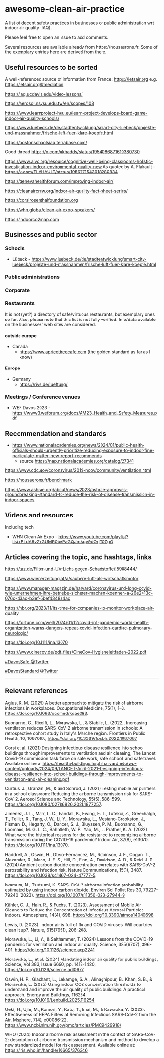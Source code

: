 # awesome-clean-air-practice
A list of decent safety practices in businesses or public administration wrt indoor air quality (IAQ).

Please feel free to open an issue to add comments. 

Several resources are available already from https://nousaerons.fr. Some of the exemplary entries here are derived from there.

## Useful resources to be sorted

A well-referenced source of information from France: https://letsair.org
e.g. https://letsair.org/#mediation 

https://iaq.ucdavis.edu/video-lessons/

https://aerosol.nsysu.edu.tw/en/scopes/108

https://www.learnproject-heu.eu/learn-project-develops-board-game-indoor-air-quality-schools/

https://www.luebeck.de/de/stadtentwicklung/smart-city-luebeck/projekte-und-massnahmen/frische-luft-fuer-klare-koepfe.html

https://bostonschoolsiaq.terrabase.com/

Good thread https://x.com/ukhadds/status/1954086871610380730 

https://www.aivc.org/resource/cognitive-well-being-classrooms-holistic-investigation-indoor-environmental-quality-new
As quoted by A. Flahault - https://x.com/FLAHAULT/status/1956771543918280834 

https://genevahealthforum.com/improving-indoor-air/

https://cleanaircrew.org/indoor-air-quality-fact-sheet-series/

https://corsirosenthalfoundation.org

https://whn.global/clean-air-expo-speakers/

https://indoorco2map.com


## Businesses and public sector

### Schools

* Lübeck - https://www.luebeck.de/de/stadtentwicklung/smart-city-luebeck/projekte-und-massnahmen/frische-luft-fuer-klare-koepfe.html

### Public administrations

### Corporate

### Restaurants

It is not (yet?) a directory of safe/virtuous restaurants, but exemplary ones so far. Also, please note that this list is not fully verified. Info/data available on the businesses' web sites are considered.

#### outside europe

* Canada
  * https://www.apricottreecafe.com (the golden standard as far as I know)

#### Europe

* Germany
  * https://rive.de/lueftung/

### Meetings / Conference venues

* WEF Davos 2023 - https://www3.weforum.org/docs/AM23_Health_and_Safety_Measures.pdf

## Recommendation and standards

* https://www.nationalacademies.org/news/2024/01/public-health-officials-should-urgently-prioritize-reducing-exposure-to-indoor-fine-particulate-matter-new-report-recommends
  * source https://nap.nationalacademies.org/catalog/27341
  
https://www.cdc.gov/coronavirus/2019-ncov/community/ventilation.html

https://nousaerons.fr/benchmark

https://www.ashrae.org/about/news/2023/ashrae-approves-groundbreaking-standard-to-reduce-the-risk-of-disease-transmission-in-indoor-spaces

## Videos and resources

Including tech

* WHN Clean Air Expo - https://www.youtube.com/playlist?list=PLdA9vZxGUMR0bePaGQJmAqv9dOrjT0ZgG

## Articles covering the topic, and hashtags, links

https://taz.de/Filter-und-UV-Licht-gegen-Schadstoffe/!5988444/

https://www.wienerzeitung.at/a/saubere-luft-als-wirtschaftsmotor

https://www.manager-magazin.de/harvard/coronavirus-und-long-covid-wie-unternehmen-ihre-betriebe-sicherer-machen-koennen-a-26e2413c-076c-43ac-b3ef-5bef4348a4ac

https://hbr.org/2023/11/its-time-for-companies-to-monitor-workplace-air-quality

https://fortune.com/well/2024/01/12/covid-jn1-pandemic-world-health-organization-warns-dangers-repeat-covid-infection-cardiac-pulmonary-neurologic/

https://doi.org/10.1111/ina.13070

https://www.cinecov.de/pdf_files/CineCov-Hygieneleitfaden-2022.pdf

[#DavosSafe @Twitter](https://twitter.com/search?q=%23DavosSafe&src=typed_query)

[#DavosStandard @Twitter](https://twitter.com/search?q=%23DavosStandard&src=typed_query&f=top)

--- 

## Relevant references

Agius, R. M. (2025) A better approach to mitigate the risk of airborne infections in workplaces. Occupational Medicine, 75(1), 1–3. https://doi.org/10.1093/occmed/kqae083.

Buonanno, G., Ricolfi, L., Morawska, L., & Stabile, L. (2022). Increasing ventilation reduces SARS-CoV-2 airborne transmission in schools: A retrospective cohort study in Italy's Marche region. Frontiers in Public Health, 10, 1087087., https://doi.org/10.3389/fpubh.2022.1087087 

Corsi et al. (2021) Designing infectious disease resilience into school buildings through improvements to ventilation and air cleaning, The Lancet Covid-19 commission task force on safe work, safe school, and safe travel. Available online at https://healthybuildings.hsph.harvard.edu/wp-content/uploads/2024/09/LANCET-April-2021-Designing-infectious-disease-resilience-into-school-buildings-through-improvements-to-venitlation-and-air-cleaning.pdf

Curtius, J., Granzin ,M., & and Schrod, J. (2021) Testing mobile air purifiers in a school classroom: Reducing the airborne transmission risk for SARS-CoV-2. Aerosol Science and Technology, 55(5), 586–599. https://doi.org/10.1080/02786826.2021.1877257.

Jimenez, J. L., Marr, L. C., Randall, K., Ewing, E. T., Tufekci, Z., Greenhalgh, T., Tellier, R., Tang, J. W., Li, Y., Morawska, L., Mesiano-Crookston, J., Fisman, D., Hegarty, O., Dancer, S. J., Bluyssen, P. M., Buonanno, G., Loomans, M. G. L. C., Bahnfleth, W. P., Yao, M., … Prather, K. A. (2022) What were the historical reasons for the resistance to recognizing airborne transmission during the COVID-19 pandemic? Indoor Air, 32(8), e13070. https://doi.org/10.1111/ina.13070.

Haddrell, A., Oswin, H., Otero-Fernandez, M., Robinson, J. F., Cogan, T., Alexander, R., Mann, J. F. S., Hill, D., Finn, A., Davidson, A. D., & Reid, J. P. (2024) Ambient carbon dioxide concentration correlates with SARS-CoV-2 aerostability and infection risk. Nature Communications, 15(1), 3487. https://doi.org/10.1038/s41467-024-47777-5.

Iwamura, N., Tsutsumi, K. SARS-CoV-2 airborne infection probability estimated by using indoor carbon dioxide. Environ Sci Pollut Res 30, 79227–79240 (2023). https://doi.org/10.1007/s11356-023-27944-9

Kähler, C. J., Hain, R., & Fuchs, T. (2023). Assessment of Mobile Air Cleaners to Reduce the Concentration of Infectious Aerosol Particles Indoors. Atmosphere, 14(4), 698. https://doi.org/10.3390/atmos14040698 

Lewis, D. (2023). Indoor air is full of flu and COVID viruses. Will countries clean it up?. Nature, 615(7951), 206-208.

Morawska, L., Li, Y., & Salthammer, T. (2024) Lessons from the COVID-19 pandemic for ventilation and indoor air quality. Science, 385(6707), 396-401. https://doi.org/10.1126/science.adp2241 

Morawska, L., et al. (2024) Mandating indoor air quality for public buildings, Science, Vol 383, Issue 6690, pp. 1418-1420, https://doi.org/10.1126/science.adl0677 

Oswin, H. P., Glachant, L., Lekamge, S. A., Alinaghipour, B., Khan, S. B., & Morawska, L. (2025)  Using indoor CO2 concentration thresholds to understand and improve the air quality of public buildings: A practical approach. Energy and Buildings, 116254. https://doi.org/10.1016/j.enbuild.2025.116254 

Ueki, H., Ujie, M., Komori, Y., Kato, T., Imai, M., & Kawaoka, Y. (2022). Effectiveness of HEPA Filters at Removing Infectious SARS-CoV-2 from the Air. Msphere, 7(4), e00086-22. https://www.ncbi.nlm.nih.gov/pmc/articles/PMC9429918/

WHO (2024) Indoor airborne risk assessment in the context of SARS-CoV-2: description of airborne transmission mechanism and method to develop a new standardized model for risk assessment. Available online at:  https://iris.who.int/handle/10665/376346 

